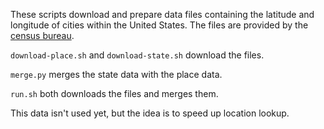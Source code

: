 These scripts download and prepare data files containing the latitude and longitude of cities within the
United States. The files are provided by the [census bureau][data-files].

`download-place.sh` and `download-state.sh` download the files.

`merge.py` merges the state data with the place data.

`run.sh` both downloads the files and merges them.

This data isn't used yet, but the idea is to speed up location lookup.

[data-files]: https://www2.census.gov/geo/tiger/TIGER2022/
